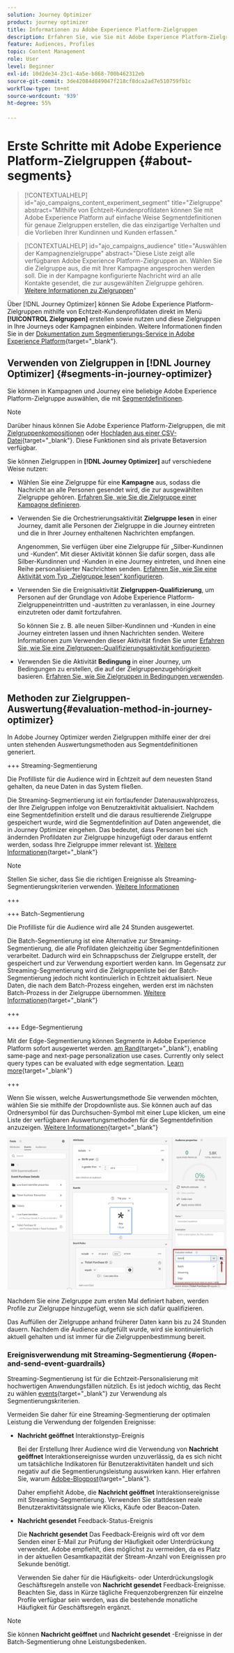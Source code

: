 ```yaml
---
solution: Journey Optimizer
product: journey optimizer
title: Informationen zu Adobe Experience Platform-Zielgruppen
description: Erfahren Sie, wie Sie mit Adobe Experience Platform-Zielgruppen arbeiten.
feature: Audiences, Profiles
topic: Content Management
role: User
level: Beginner
exl-id: 10d2de34-23c1-4a5e-b868-700b462312eb
source-git-commit: 3de42084d849047f218cf8dca2ad7e510759fb1c
workflow-type: tm+mt
source-wordcount: '939'
ht-degree: 55%

---
```


# Erste Schritte mit Adobe Experience Platform-Zielgruppen {#about-segments}

>[!CONTEXTUALHELP]
>id="ajo_campaigns_content_experiment_segment"
>title="Zielgruppe"
>abstract="Mithilfe von Echtzeit-Kundenprofildaten können Sie mit Adobe Experience Platform auf einfache Weise Segmentdefinitionen für genaue Zielgruppen erstellen, die das einzigartige Verhalten und die Vorlieben Ihrer Kundinnen und Kunden erfassen."

>[!CONTEXTUALHELP]
>id="ajo_campaigns_audience"
>title="Auswählen der Kampagnenzielgruppe"
>abstract="Diese Liste zeigt alle verfügbaren Adobe Experience Platform-Zielgruppen an. Wählen Sie die Zielgruppe aus, die mit Ihrer Kampagne angesprochen werden soll. Die in der Kampagne konfigurierte Nachricht wird an alle Kontakte gesendet, die zur ausgewählten Zielgruppe gehören. [Weitere Informationen zu Zielgruppen](../audience/about-audiences.md)"

Über [!DNL Journey Optimizer] können Sie Adobe Experience Platform-Zielgruppen mithilfe von Echtzeit-Kundenprofildaten direkt im Menü **[!UICONTROL Zielgruppen]** erstellen sowie nutzen und diese Zielgruppen in Ihre Journeys oder Kampagnen einbinden. Weitere Informationen finden Sie in der [Dokumentation zum Segmentierungs-Service in Adobe Experience Platform](https://experienceleague.adobe.com/docs/experience-platform/segmentation/home.html){target="_blank"}.

## Verwenden von Zielgruppen in [!DNL Journey Optimizer] {#segments-in-journey-optimizer}

Sie können in Kampagnen und Journey eine beliebige Adobe Experience Platform-Zielgruppe auswählen, die mit [Segmentdefinitionen](../audience/creating-a-segment-definition.md).

>[!NOTE]
>
>Darüber hinaus können Sie Adobe Experience Platform-Zielgruppen, die mit [Zielgruppenkompositionen](../audience/get-started-audience-orchestration.md) oder [Hochladen aus einer CSV-Datei](https://experienceleague.adobe.com/docs/experience-platform/segmentation/ui/overview.html?lang=de#import-audience){target="_blank"}. Diese Funktionen sind als private Betaversion verfügbar.

Sie können Zielgruppen in **[!DNL Journey Optimizer]** auf verschiedene Weise nutzen:

* Wählen Sie eine Zielgruppe für eine **Kampagne** aus, sodass die Nachricht an alle Personen gesendet wird, die zur ausgewählten Zielgruppe gehören. [Erfahren Sie, wie Sie die Zielgruppe einer Kampagne definieren](../campaigns/create-campaign.md#define-the-audience-audience).

* Verwenden Sie die Orchestrierungsaktivität **Zielgruppe lesen** in einer Journey, damit alle Personen der Zielgruppe in die Journey eintreten und die in Ihrer Journey enthaltenen Nachrichten empfangen.

  Angenommen, Sie verfügen über eine Zielgruppe für „Silber-Kundinnen und -Kunden“. Mit dieser Aktivität können Sie dafür sorgen, dass alle Silber-Kundinnen und -Kunden in eine Journey eintreten, und ihnen eine Reihe personalisierter Nachrichten senden. [Erfahren Sie, wie Sie eine Aktivität vom Typ „Zielgruppe lesen“ konfigurieren](../building-journeys/read-audience.md#configuring-segment-trigger-activity).

* Verwenden Sie die Ereignisaktivität **Zielgruppen-Qualifizierung**, um Personen auf der Grundlage von Adobe Experience Platform-Zielgruppeneintritten und -austritten zu veranlassen, in eine Journey einzutreten oder damit fortzufahren.

  So können Sie z. B. alle neuen Silber-Kundinnen und -Kunden in eine Journey eintreten lassen und ihnen Nachrichten senden. Weitere Informationen zum Verwenden dieser Aktivität finden Sie unter [Erfahren Sie, wie Sie eine Zielgruppen-Qualifizierungsaktivität konfigurieren](../building-journeys/audience-qualification-events.md).

* Verwenden Sie die Aktivität **Bedingung** in einer Journey, um Bedingungen zu erstellen, die auf der Zielgruppenzugehörigkeit basieren. [Erfahren Sie, wie Sie Zielgruppen in Bedingungen verwenden](../building-journeys/condition-activity.md#using-a-segment).

## Methoden zur Zielgruppen-Auswertung{#evaluation-method-in-journey-optimizer}

In Adobe Journey Optimizer werden Zielgruppen mithilfe einer der drei unten stehenden Auswertungsmethoden aus Segmentdefinitionen generiert.

+++ Streaming-Segmentierung 

Die Profilliste für die Audience wird in Echtzeit auf dem neuesten Stand gehalten, da neue Daten in das System fließen.

Die Streaming-Segmentierung ist ein fortlaufender Datenauswahlprozess, der Ihre Zielgruppen infolge von Benutzeraktivität aktualisiert. Nachdem eine Segmentdefinition erstellt und die daraus resultierende Zielgruppe gespeichert wurde, wird die Segmentdefinition auf Daten angewendet, die in Journey Optimizer eingehen. Das bedeutet, dass Personen bei sich ändernden Profildaten zur Zielgruppe hinzugefügt oder daraus entfernt werden, sodass Ihre Zielgruppe immer relevant ist. [Weitere Informationen](https://experienceleague.adobe.com/docs/experience-platform/segmentation/ui/streaming-segmentation.html#query-types){target="_blank"}

>[!NOTE]
>
>Stellen Sie sicher, dass Sie die richtigen Ereignisse als Streaming-Segmentierungskriterien verwenden. [Weitere Informationen](#open-and-send-event-guardrails)

+++

+++ Batch-Segmentierung

Die Profilliste für die Audience wird alle 24 Stunden ausgewertet.

Die Batch-Segmentierung ist eine Alternative zur Streaming-Segmentierung, die alle Profildaten gleichzeitig über Segmentdefinitionen verarbeitet. Dadurch wird ein Schnappschuss der Zielgruppe erstellt, der gespeichert und zur Verwendung exportiert werden kann. Im Gegensatz zur Streaming-Segmentierung wird die Zielgruppenliste bei der Batch-Segmentierung jedoch nicht kontinuierlich in Echtzeit aktualisiert. Neue Daten, die nach dem Batch-Prozess eingehen, werden erst im nächsten Batch-Prozess in der Zielgruppe übernommen. [Weitere Informationen](https://experienceleague.adobe.com/docs/experience-platform/segmentation/home.html#batch){target="_blank"}

+++

+++ Edge-Segmentierung

Mit der Edge-Segmentierung können Segmente in Adobe Experience Platform sofort ausgewertet werden. [am Rand](https://experienceleague.adobe.com/docs/experience-platform/edge/home.html?lang=de){target="_blank"}, enabling same-page and next-page personalization use cases. Currently only select query types can be evaluated with edge segmentation. [Learn more](https://experienceleague.adobe.com/docs/experience-platform/segmentation/ui/edge-segmentation.html#query-types){target="_blank"}

+++

Wenn Sie wissen, welche Auswertungsmethode Sie verwenden möchten, wählen Sie sie mithilfe der Dropdownliste aus. Sie können auch auf das Ordnersymbol für das Durchsuchen-Symbol mit einer Lupe klicken, um eine Liste der verfügbaren Auswertungsmethoden für die Segmentdefinition anzuzeigen. [Weitere Informationen](https://experienceleague.adobe.com/docs/experience-platform/segmentation/ui/segment-builder.html#segment-properties){target="_blank"}

![](assets/evaluation-methods.png)

<!--The determination between batch segmentation and streaming segmentation is made by the system for each audience, based on the complexity and the cost of evaluating the segment definition rule. You can view the evaluation method for each audience in the **[!UICONTROL Evaluation method]** column of the audience list.
    
![](assets/evaluation-method.png)

>[!NOTE]
>
>If the **[!UICONTROL Evaluation method]** column does not display, you  need to add it using configuration button on the top right of the list.-->

Nachdem Sie eine Zielgruppe zum ersten Mal definiert haben, werden Profile zur Zielgruppe hinzugefügt, wenn sie sich dafür qualifizieren.

Das Auffüllen der Zielgruppe anhand früherer Daten kann bis zu 24 Stunden dauern. Nachdem die Audience aufgefüllt wurde, wird sie kontinuierlich aktuell gehalten und ist immer für die Zielgruppenbestimmung bereit.

### Ereignisverwendung mit Streaming-Segmentierung {#open-and-send-event-guardrails}

Streaming-Segmentierung ist für die Echtzeit-Personalisierung mit hochwertigen Anwendungsfällen nützlich. Es ist jedoch wichtig, das Recht zu wählen [events](https://experienceleague.adobe.com/docs/experience-platform/segmentation/ui/segment-builder.html?lang=de#events){target="_blank"} zur Verwendung als Segmentierungskriterien.

Vermeiden Sie daher für eine Streaming-Segmentierung der optimalen Leistung die Verwendung der folgenden Ereignisse:

* **Nachricht geöffnet** Interaktionstyp-Ereignis

  Bei der Erstellung Ihrer Audience wird die Verwendung von **Nachricht geöffnet** Interaktionsereignisse wurden unzuverlässig, da es sich nicht um tatsächliche Indikatoren für Benutzeraktivitäten handelt und sich negativ auf die Segmentierungsleistung auswirken kann. Hier erfahren Sie, warum [Adobe-Blogpost](https://blog.adobe.com/en/publish/2021/06/24/what-apples-mail-privacy-protection-means-for-email-marketers){target="_blank"}.

  Daher empfiehlt Adobe, die **Nachricht geöffnet** Interaktionsereignisse mit Streaming-Segmentierung. Verwenden Sie stattdessen reale Benutzeraktivitätssignale wie Klicks, Käufe oder Beacon-Daten.

* **Nachricht gesendet** Feedback-Status-Ereignis

  Die **Nachricht gesendet** Das Feedback-Ereignis wird oft vor dem Senden einer E-Mail zur Prüfung der Häufigkeit oder Unterdrückung verwendet. Adobe empfiehlt, dies möglichst zu vermeiden, da es Platz in der aktuellen Gesamtkapazität der Stream-Anzahl von Ereignissen pro Sekunde benötigt.

  Verwenden Sie daher für die Häufigkeits- oder Unterdrückungslogik Geschäftsregeln anstelle von **Nachricht gesendet** Feedback-Ereignisse. Beachten Sie, dass in Kürze tägliche Frequenzobergrenzen für einzelne Profile verfügbar sein werden, was die bestehende monatliche Häufigkeit für Geschäftsregeln ergänzt.

>[!NOTE]
>
>Sie können **Nachricht geöffnet** und **Nachricht gesendet** -Ereignisse in der Batch-Segmentierung ohne Leistungsbedenken.
